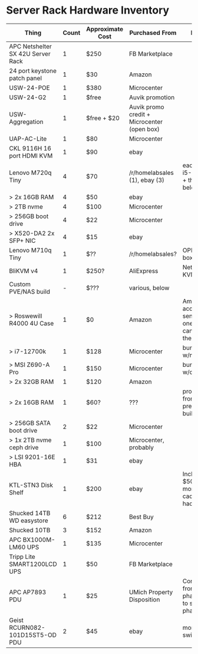 # Server Rack Hardware Inventory

| Thing | Count | Approximate Cost | Purchased From | Notes | Purpose |
| - | - | - | - | - | - |
| APC Netshelter SX 42U Server Rack | 1 | $250 | FB Marketplace | | |
| 24 port keystone patch panel | 1 | $30 | Amazon | | |
| USW-24-POE | 1 | $380 | Microcenter | | |
| USW-24-G2 | 1 | $free | Auvik promotion | | |
| USW-Aggregation | 1 | $free + $20 | Auvik promo credit + Microcenter (open box) | | |
| UAP-AC-Lite | 1 | $80 | Microcenter | |
| CKL 9116H 16 port HDMI KVM | 1 | $90 | ebay | |
| Lenovo M720q Tiny | 4 | $70 | /r/homelabsales (1), ebay (3) | each has i5-8500T + the below: |
| > 2x 16GB RAM | 4 | $50 | ebay | |
| > 2TB nvme | 4 | $100 | Microcenter | |
| > 256GB boot drive | 4 | $22 | Microcenter | |
| > X520-DA2 2x SFP+ NIC | 4 | $15 | ebay | |
| Lenovo M710q Tiny | 1 | $?? | /r/homelabsales? | OPNsense box |
| BliKVM v4 | 1 | $250? | AliExpress | Network KVM |
| Custom PVE/NAS build | - | $??? | various, below | |
| > Roswewill R4000 4U Case | 1 | $0 | Amazon | Amazon accidentally sent me one after cancelling the order |
| > i7-12700k | 1 | $128 | Microcenter | bundle w/mobo |
| > MSI Z690-A Pro | 1 | $150 | Microcenter | bundle w/cpu |
| > 2x 32GB RAM | 1 | $120 | Amazon | |
| > 2x 16GB RAM | 1 | $60? | ??? | probably from a previous build |
| > 256GB SATA boot drive | 2 | $22 | Microcenter | |
| > 1x 2TB nvme ceph drive | 1 | $100 | Microcenter, probably | |
| > LSI 9201-16E HBA | 1 | $31 | ebay | |
| KTL-STN3 Disk Shelf | 1 | $200 | ebay | Includes $50 in 6 more drive caddies had to buy. |
| Shucked 14TB WD easystore | 6 | $212 | Best Buy | |
| Shucked 10TB | 3 | $152 | Amazon |  |
| APC BX1000M-LM60 UPS | 1 | $135 | Microcenter | |
| Tripp Lite SMART1200LCD UPS | 1 | $50 | FB Marketplace | |
| APC AP7893 PDU | 1 | $25 | UMich Property Disposition | Converted from 3 phase 240v to single phase 120v |
| Geist RCURN082-101D15ST5-OD PDU | 2 | $45 | ebay | monitored, switched |